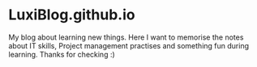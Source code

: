 # LuxiBlog.github.io
My blog about learning new things. 
Here I want to memorise the notes about IT skills, Project management practises and something fun during learning.
Thanks for checking :)
